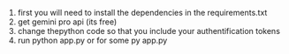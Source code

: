 1) first you will need to install the dependencies in the requirements.txt
2) get gemini pro api (its free)
3) change thepython code so that you include your authentification tokens
4) run python app.py or for some py app.py
   
